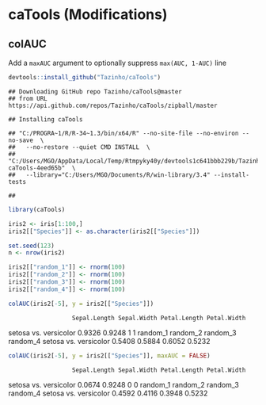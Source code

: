 
# caTools (Modifications)

## colAUC

Add a `maxAUC` argument to optionally suppress `max(AUC, 1-AUC)` line

``` r
devtools::install_github("Tazinho/caTools")
```

    ## Downloading GitHub repo Tazinho/caTools@master
    ## from URL https://api.github.com/repos/Tazinho/caTools/zipball/master

    ## Installing caTools

    ## "C:/PROGRA~1/R/R-34~1.3/bin/x64/R" --no-site-file --no-environ --no-save  \
    ##   --no-restore --quiet CMD INSTALL  \
    ##   "C:/Users/MGO/AppData/Local/Temp/Rtmpyky40y/devtools1c641bbb229b/Tazinho-caTools-4eed65b"  \
    ##   --library="C:/Users/MGO/Documents/R/win-library/3.4" --install-tests

    ## 

``` r
library(caTools)

iris2 <- iris[1:100,]
iris2[["Species"]] <- as.character(iris2[["Species"]])

set.seed(123)
n <- nrow(iris2)

iris2[["random_1"]] <- rnorm(100)
iris2[["random_2"]] <- rnorm(100)
iris2[["random_3"]] <- rnorm(100)
iris2[["random_4"]] <- rnorm(100)

colAUC(iris2[-5], y = iris2[["Species"]])
```

``` 
                  Sepal.Length Sepal.Width Petal.Length Petal.Width
```

setosa vs. versicolor 0.9326 0.9248 1 1 random\_1 random\_2 random\_3
random\_4 setosa vs. versicolor 0.5408 0.5884 0.6052 0.5232

``` r
colAUC(iris2[-5], y = iris2[["Species"]], maxAUC = FALSE)
```

``` 
                  Sepal.Length Sepal.Width Petal.Length Petal.Width
```

setosa vs. versicolor 0.0674 0.9248 0 0 random\_1 random\_2 random\_3
random\_4 setosa vs. versicolor 0.4592 0.4116 0.3948 0.5232
